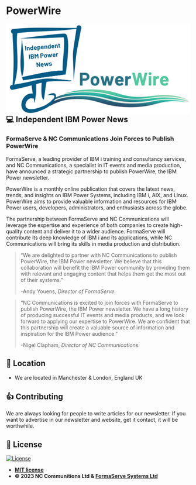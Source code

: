 # PowerWire

<img src="/Logo2023.png" align="right">

## 💻 Independent IBM Power News

### FormaServe &amp; NC Communications Join Forces to Publish PowerWire

 FormaServe, a leading provider of IBM i training and consultancy services, and NC Communications, a specialist in
 IT events and media production, have announced a strategic partnership to publish PowerWire, the IBM Power
 newsletter.

  PowerWire is a monthly online publication that covers the latest news, trends, and insights on IBM Power Systems,
  including IBM i, AIX, and Linux. PowerWire aims to provide valuable information and resources for IBM Power users,
  developers, administrators, and enthusiasts across the globe.

  The partnership between FormaServe and NC Communications will leverage the expertise and experience of both
    companies to create high-quality content and deliver it to a wider audience. FormaServe will contribute its deep
    knowledge of IBM i and its applications, while NC Communications will bring its skills in media production and
    distribution.

  <blockquote cite="https://www.formaserve.co.uk">
    <p>“We are delighted to partner with NC Communications to publish PowerWire, the IBM Power newsletter. We believe
      that this collaboration will benefit the IBM Power community by providing them with relevant and engaging content
      that helps them get the most out of their systems.”</p>
    <footer>-Andy Youens, <cite>Director of FormaServe.</cite></footer>
  </blockquote>

  <blockquote>
    <p>“NC Communications is excited to join forces with FormaServe to publish PowerWire, the IBM Power newsletter. We
      have a long history of producing successful IT events and media products, and we look forward to applying our
      expertise to PowerWire. We are confident that this partnership will create a valuable source of information and
      inspiration for the IBM Power audience.”</p>
    <footer>-Nigel Clapham, <cite>Director of NC Communications.</cite></footer>
  </blockquote>

## 🏢 Location

- We are located in Manchester & London, England UK

## 👍 Contributing

We are always looking for people to write articles for our newsletter.  If you want to advertise in our newsletter and website, get it contact, it will be worthwhile.

## 📝 License

[![License](http://img.shields.io/:license-mit-blue.svg?style=flat-square)](http://badges.mit-license.org)

- **[MIT license](http://opensource.org/licenses/mit-license.php)**
- **© 2023 NC Communitions Ltd & [FormaServe Systems Ltd](https://www.formaserve.co.uk)**
